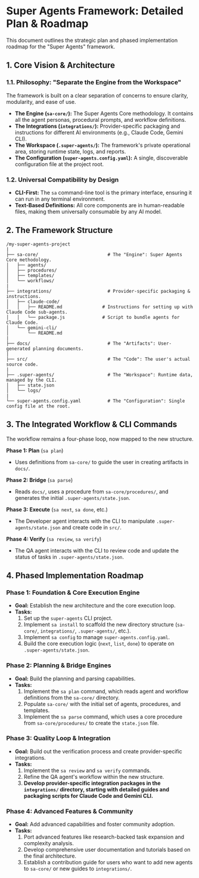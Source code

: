 # Super Agents Framework: Detailed Plan & Roadmap

This document outlines the strategic plan and phased implementation roadmap for the "Super Agents" framework.

## 1. Core Vision & Architecture

### 1.1. Philosophy: "Separate the Engine from the Workspace"

The framework is built on a clear separation of concerns to ensure clarity, modularity, and ease of use.

*   **The Engine (`sa-core/`):** The Super Agents Core methodology. It contains all the agent personas, procedural prompts, and workflow definitions.
*   **The Integrations (`integrations/`):** Provider-specific packaging and instructions for different AI environments (e.g., Claude Code, Gemini CLI).
*   **The Workspace (`.super-agents/`):** The framework's private operational area, storing runtime state, logs, and reports.
*   **The Configuration (`super-agents.config.yaml`):** A single, discoverable configuration file at the project root.

### 1.2. Universal Compatibility by Design

*   **CLI-First:** The `sa` command-line tool is the primary interface, ensuring it can run in any terminal environment.
*   **Text-Based Definitions:** All core components are in human-readable files, making them universally consumable by any AI model.

## 2. The Framework Structure

```
/my-super-agents-project
|
├── sa-core/                          # The "Engine": Super Agents Core methodology.
│   ├── agents/
│   ├── procedures/
│   ├── templates/
│   └── workflows/
|
├── integrations/                     # Provider-specific packaging & instructions.
│   ├── claude-code/
│   │   ├── README.md               # Instructions for setting up with Claude Code sub-agents.
│   │   └── package.js              # Script to bundle agents for Claude Code.
│   └── gemini-cli/
│       └── README.md
|
├── docs/                             # The "Artifacts": User-generated planning documents.
|
├── src/                              # The "Code": The user's actual source code.
|
├── .super-agents/                    # The "Workspace": Runtime data, managed by the CLI.
│   ├── state.json
│   └── logs/
|
└── super-agents.config.yaml          # The "Configuration": Single config file at the root.
```

## 3. The Integrated Workflow & CLI Commands

The workflow remains a four-phase loop, now mapped to the new structure.

**Phase 1: Plan** (`sa plan`)
*   Uses definitions from `sa-core/` to guide the user in creating artifacts in `docs/`.

**Phase 2: Bridge** (`sa parse`)
*   Reads `docs/`, uses a procedure from `sa-core/procedures/`, and generates the initial `.super-agents/state.json`.

**Phase 3: Execute** (`sa next`, `sa done`, etc.)
*   The Developer agent interacts with the CLI to manipulate `.super-agents/state.json` and create code in `src/`.

**Phase 4: Verify** (`sa review`, `sa verify`)
*   The QA agent interacts with the CLI to review code and update the status of tasks in `.super-agents/state.json`.

## 4. Phased Implementation Roadmap

### Phase 1: Foundation & Core Execution Engine

*   **Goal:** Establish the new architecture and the core execution loop.
*   **Tasks:**
    1.  Set up the `super-agents` CLI project.
    2.  Implement `sa install` to scaffold the new directory structure (`sa-core/`, `integrations/`, `.super-agents/`, etc.).
    3.  Implement `sa config` to manage `super-agents.config.yaml`.
    4.  Build the core execution logic (`next`, `list`, `done`) to operate on `.super-agents/state.json`.

### Phase 2: Planning & Bridge Engines

*   **Goal:** Build the planning and parsing capabilities.
*   **Tasks:**
    1.  Implement the `sa plan` command, which reads agent and workflow definitions from the `sa-core/` directory.
    2.  Populate `sa-core/` with the initial set of agents, procedures, and templates.
    3.  Implement the `sa parse` command, which uses a core procedure from `sa-core/procedures/` to create the `state.json` file.

### Phase 3: Quality Loop & Integration

*   **Goal:** Build out the verification process and create provider-specific integrations.
*   **Tasks:**
    1.  Implement the `sa review` and `sa verify` commands.
    2.  Refine the QA agent's workflow within the new structure.
    3.  **Develop provider-specific integration packages in the `integrations/` directory, starting with detailed guides and packaging scripts for Claude Code and Gemini CLI.**

### Phase 4: Advanced Features & Community

*   **Goal:** Add advanced capabilities and foster community adoption.
*   **Tasks:**
    1.  Port advanced features like research-backed task expansion and complexity analysis.
    2.  Develop comprehensive user documentation and tutorials based on the final architecture.
    3.  Establish a contribution guide for users who want to add new agents to `sa-core/` or new guides to `integrations/`.
